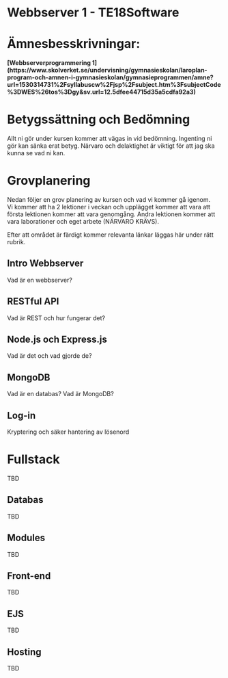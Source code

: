 # Webbserver 1 - TE18Software

# Ämnesbesskrivningar:

<b>
[Webbserverprogrammering 1](https://www.skolverket.se/undervisning/gymnasieskolan/laroplan-program-och-amnen-i-gymnasieskolan/gymnasieprogrammen/amne?url=1530314731%2Fsyllabuscw%2Fjsp%2Fsubject.htm%3FsubjectCode%3DWES%26tos%3Dgy&sv.url=12.5dfee44715d35a5cdfa92a3)</b>
</br>

# Betygssättning och Bedömning
Allt ni gör under kursen kommer att vägas in vid bedömning.
Ingenting ni gör kan sänka erat betyg. Närvaro och delaktighet är viktigt för att jag ska kunna se vad ni kan.

# Grovplanering
Nedan följer en grov planering av kursen och vad vi kommer gå igenom.</br>
Vi kommer att ha 2 lektioner i veckan och upplägget kommer att vara att första lektionen kommer att vara genomgång. Andra lektionen kommer att vara laborationer och eget arbete (NÄRVARO KRÄVS).

Efter att området är färdigt kommer relevanta länkar läggas här under rätt rubrik.

## Intro Webbserver
Vad är en webbserver?
## RESTful API
Vad är REST och hur fungerar det?
## Node.js och Express.js
Vad är det och vad gjorde de?
## MongoDB
Vad är en databas? Vad är MongoDB?
## Log-in
Kryptering och säker hantering av lösenord

# Fullstack
TBD
## Databas
TBD
## Modules
TBD
## Front-end
TBD
## EJS
TBD
## Hosting
TBD